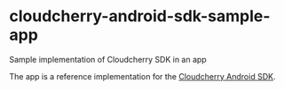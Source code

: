 # cloudcherry-android-sdk-sample-app
Sample implementation of Cloudcherry SDK in an app

The app is a reference implementation for the [Cloudcherry Android SDK](https://github.com/getcloudcherry/cloudcherry-android-sdk).

